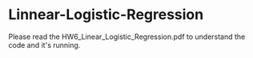 # Linnear-Logistic-Regression

Please read the HW6_Linear_Logistic_Regression.pdf to understand the code and it's running.
